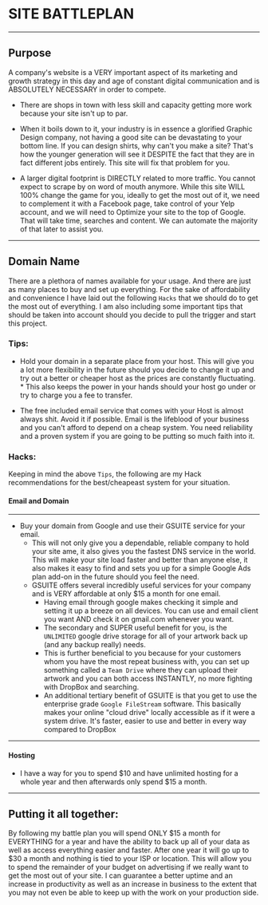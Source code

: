 # SITE BATTLEPLAN
----
## Purpose
A company's website is a VERY important aspect of its marketing and growth strategy in this day and age of constant digital communication and is ABSOLUTELY NECESSARY in order to compete.

* There are shops in town with less skill and capacity getting more work because your site isn't up to par.

* When it boils down to it, your industry is in essence a glorified Graphic Design company, not having a good site can be devastating to your bottom line. If you can design shirts, why can't you make a site? That's how the younger generation will see it DESPITE the fact that they are in fact different jobs entirely. This site will fix that problem for you.

* A larger digital footprint is DIRECTLY related to more traffic. You cannot expect to scrape by on word of mouth anymore. While this site WILL 100% change the game for you, ideally to get the most out of it, we need to complement it with a Facebook page, take control of your Yelp account, and we will need to Optimize your site to the top of Google. That will take time, searches and content. We can automate the majority of that later to assist you.
----
## Domain Name
There are a plethora of names available for your usage. And there are just as many places to buy and set up everything.
For the sake of affordability and convenience I have laid out the following `Hacks` that we should do to get the most
out of everything. I am also including some important tips that should be taken into account should you decide to pull
the trigger and start this project.

### Tips:
* Hold your domain in a separate place from your host. This will give you a lot more flexibility in the future should you decide to change it up and try out a better or cheaper host as the prices are constantly fluctuating.
		* This also keeps the power in your hands should your host go under or try to charge you a fee to transfer.

* The free included email service that comes with your Host is almost always shit. Avoid it if possible. Email is the lifeblood of your business and you can't afford to depend on a cheap system. You need reliability and a proven system if you are going to be putting so much faith into it.

### Hacks:
Keeping in mind the above `Tips`, the following are my Hack recommendations for the best/cheapeast system for your situation.

#### Email and Domain
---
* Buy your domain from Google and use their GSUITE service for your email. 
	* This will not only give you a dependable, reliable company to hold your site ame, it also gives you the fastest DNS service in the world. This will make your site load faster and better than anyone else, it also makes it easy to find and sets you up for a simple Google Ads plan add-on in the future should you feel the need.
	* GSUITE offers several incredibly useful services for your company and is VERY affordable at only $15 a month for one email.
		* Having email through google makes checking it simple and setting it up a breeze on all devices. You can use and email client you want AND check it on gmail.com whenever you want.
		* The secondary and SUPER useful benefit for you, is the `UNLIMITED` google drive storage for all of your artwork back up (and any backup really) needs.
		* This is further beneficial to you because for your customers whom you have the most repeat business with, you can set up something called a `Team Drive` where they can upload their artwork and you can both access INSTANTLY, no more fighting with DropBox and searching.
		* An additional tertiary benefit of GSUITE is that you get to use the enterprise grade `Google FileStream` software. This basically makes your online "cloud drive" locally accessible as if it were a system drive. It's faster, easier to use and better in every way compared to DropBox
----
#### Hosting
* I have a way for you to spend $10 and have unlimited hosting for a whole year and then afterwards only spend $15 a month.
----
## Putting it all together:
By following my battle plan you will spend ONLY $15 a month for EVERYTHING for a year and have the ability to back up all of your data as well as access everything easier and faster. After one year it will go up to $30 a month and nothing is tied to your ISP or location. This will allow you to spend the remainder of your budget on advertising if we really want to get the most out of your site. I can guarantee a better uptime and an increase in productivity as well as an increase in business to the extent that you may not even be able to keep up with the work on your production side.
